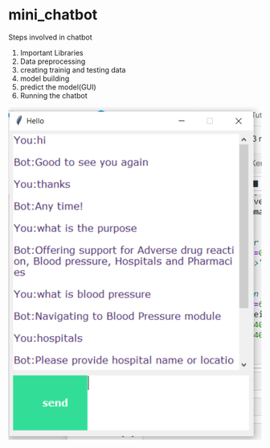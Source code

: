 # mini_chatbot
Steps involved in chatbot

1. Important Libraries
2. Data preprocessing
3. creating trainig and testing data
3. model building
4. predict the model(GUI)
5. Running the chatbot
<img src="https://github.com/Jyothif/mini_chatbot/blob/main/images/chatbot.PNG">
